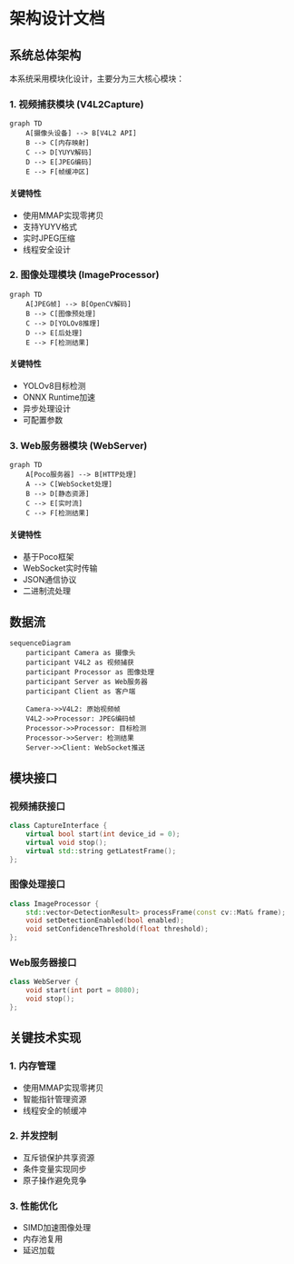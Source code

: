 # 架构设计文档

## 系统总体架构

本系统采用模块化设计，主要分为三大核心模块：

### 1. 视频捕获模块 (V4L2Capture)

```mermaid
graph TD
    A[摄像头设备] --> B[V4L2 API]
    B --> C[内存映射]
    C --> D[YUYV解码]
    D --> E[JPEG编码]
    E --> F[帧缓冲区]
```

#### 关键特性
- 使用MMAP实现零拷贝
- 支持YUYV格式
- 实时JPEG压缩
- 线程安全设计

### 2. 图像处理模块 (ImageProcessor)

```mermaid
graph TD
    A[JPEG帧] --> B[OpenCV解码]
    B --> C[图像预处理]
    C --> D[YOLOv8推理]
    D --> E[后处理]
    E --> F[检测结果]
```

#### 关键特性
- YOLOv8目标检测
- ONNX Runtime加速
- 异步处理设计
- 可配置参数

### 3. Web服务器模块 (WebServer)

```mermaid
graph TD
    A[Poco服务器] --> B[HTTP处理]
    A --> C[WebSocket处理]
    B --> D[静态资源]
    C --> E[实时流]
    C --> F[检测结果]
```

#### 关键特性
- 基于Poco框架
- WebSocket实时传输
- JSON通信协议
- 二进制流处理

## 数据流

```mermaid
sequenceDiagram
    participant Camera as 摄像头
    participant V4L2 as 视频捕获
    participant Processor as 图像处理
    participant Server as Web服务器
    participant Client as 客户端

    Camera->>V4L2: 原始视频帧
    V4L2->>Processor: JPEG编码帧
    Processor->>Processor: 目标检测
    Processor->>Server: 检测结果
    Server->>Client: WebSocket推送
```

## 模块接口

### 视频捕获接口
```cpp
class CaptureInterface {
    virtual bool start(int device_id = 0);
    virtual void stop();
    virtual std::string getLatestFrame();
};
```

### 图像处理接口
```cpp
class ImageProcessor {
    std::vector<DetectionResult> processFrame(const cv::Mat& frame);
    void setDetectionEnabled(bool enabled);
    void setConfidenceThreshold(float threshold);
};
```

### Web服务器接口
```cpp
class WebServer {
    void start(int port = 8080);
    void stop();
};
```

## 关键技术实现

### 1. 内存管理
- 使用MMAP实现零拷贝
- 智能指针管理资源
- 线程安全的帧缓冲

### 2. 并发控制
- 互斥锁保护共享资源
- 条件变量实现同步
- 原子操作避免竞争

### 3. 性能优化
- SIMD加速图像处理
- 内存池复用
- 延迟加载 